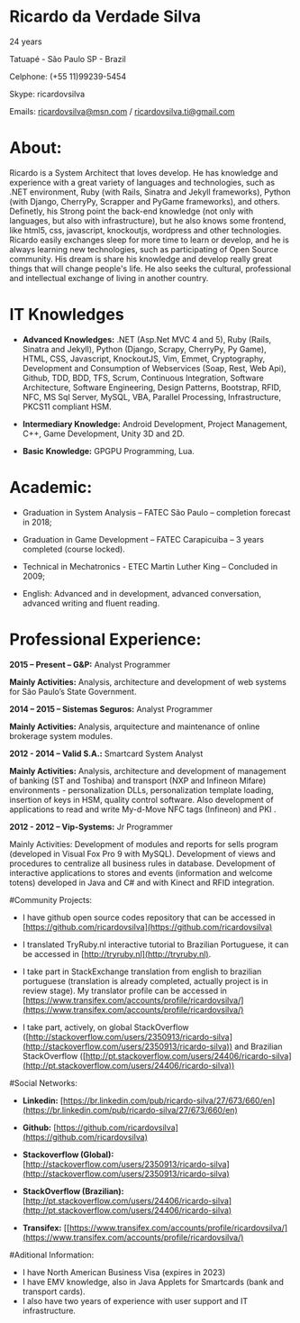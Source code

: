 # Ricardo da Verdade Silva

24 years

Tatuapé - São Paulo SP - Brazil

Celphone: (+55 11)99239-5454

Skype: ricardovsilva

Emails: ricardovsilva@msn.com / ricardovsilva.ti@gmail.com


# About:
Ricardo is a System Architect that loves develop. He has knowledge and experience with a great variety of languages and technologies, such as .NET environment, Ruby (with Rails, Sinatra and Jekyll frameworks), Python (with Django, CherryPy, Scrapper and PyGame frameworks), and others.
Definetly, his Strong point the back-end knowledge (not only with languages, but also with infrastructure), but he also knows some frontend, like html5, css, javascript, knockoutjs, wordpress and other technologies.
Ricardo easily exchanges sleep for more time to learn or develop, and he is always learning new technologies, such as participating of Open Source community.
His dream is share his knowledge and develop really great things that will change people's life. He also seeks the cultural, professional and intellectual exchange of living in another country.



# IT Knowledges

- **Advanced Knowledges:** .NET (Asp.Net MVC 4 and 5), Ruby (Rails, Sinatra and Jekyll), Python (Django, Scrapy, CherryPy, Py Game), HTML, CSS, Javascript, KnockoutJS, Vim, Emmet, Cryptography, Development and Consumption of Webservices (Soap, Rest, Web Api), Github, TDD, BDD, TFS, Scrum, Continuous Integration, Software Architecture, Software Engineering, Design Patterns, Bootstrap, RFID, NFC, MS Sql Server, MySQL, VBA, Parallel Processing, Infrastructure, PKCS11 compliant HSM.

- **Intermediary Knowledge:** Android Development, Project Management, C++, Game Development, Unity 3D and 2D.

- **Basic Knowledge:** GPGPU Programming, Lua.


# Academic:
- Graduation in System Analysis – FATEC São Paulo – completion forecast in 2018;

- Graduation in Game Development – FATEC Carapicuiba – 3 years completed (course locked).

- Technical in Mechatronics - ETEC Martin Luther King – Concluded in 2009;

- English: Advanced and in development, advanced conversation, advanced writing and fluent reading.



# Professional Experience:

**2015 – Present – G&P:** Analyst Programmer 

**Mainly Activities:** Analysis, architecture and development of web systems for São Paulo’s State Government.


**2014 – 2015 – Sistemas Seguros:** Analyst Programmer 

**Mainly Activities:** Analysis, arquitecture and maintenance of online brokerage system modules.


**2012 - 2014 – Valid S.A.:** Smartcard System Analyst

**Mainly Activities:** Analysis, architecture and development of management of banking (ST and Toshiba) and transport (NXP and Infineon Mifare) environments - personalization DLLs, personalization template loading, insertion of keys in HSM, quality control software. Also development of applications to read and write My-d-Move NFC tags (Infineon) and PKI .


**2012 - 2012 – Vip-Systems:** Jr Programmer

Mainly Activities: Development of modules and reports for sells program (developed in Visual Fox Pro 9 with MySQL). Development of views and procedures to centralize all business rules in database. Development of interactive applications to stores and events (information and welcome totens) developed in Java and C# and with Kinect and RFID integration.


#Community Projects:

- I have github open source codes repository that can be accessed in [https://github.com/ricardovsilva](https://github.com/ricardovsilva)

- I translated TryRuby.nl interactive tutorial to Brazilian Portuguese, it can be accessed in [http://tryruby.nl](http://tryruby.nl).

- I take part in StackExchange translation from english to brazilian portuguese (translation is already completed, actually project is in review stage). My translator profile can be accessed in [https://www.transifex.com/accounts/profile/ricardovsilva/](https://www.transifex.com/accounts/profile/ricardovsilva/)

- I take part, actively, on global StackOverflow ([http://stackoverflow.com/users/2350913/ricardo-silva](http://stackoverflow.com/users/2350913/ricardo-silva)) and Brazilian StackOverflow  ([http://pt.stackoverflow.com/users/24406/ricardo-silva](http://pt.stackoverflow.com/users/24406/ricardo-silva))


#Social Networks:

- **Linkedin:** [https://br.linkedin.com/pub/ricardo-silva/27/673/660/en](https://br.linkedin.com/pub/ricardo-silva/27/673/660/en)

- **Github:** [https://github.com/ricardovsilva](https://github.com/ricardovsilva)

- **Stackoverflow (Global):** [http://stackoverflow.com/users/2350913/ricardo-silva](http://stackoverflow.com/users/2350913/ricardo-silva)

- **StackOverflow (Brazilian):** [http://pt.stackoverflow.com/users/24406/ricardo-silva](http://pt.stackoverflow.com/users/24406/ricardo-silva)

- **Transifex:** [[https://www.transifex.com/accounts/profile/ricardovsilva/](https://www.transifex.com/accounts/profile/ricardovsilva/)


#Aditional Information:

- I have North American Business Visa (expires in 2023)
- I have EMV knowledge, also in Java Applets for Smartcards (bank and transport cards).
- I also have two years of experience with user support and IT infrastructure.

